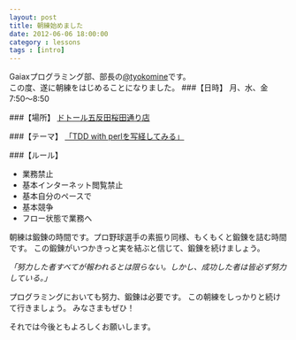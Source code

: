 ```yaml
---
layout: post
title: 朝練始めました
date: 2012-06-06 18:00:00
category : lessons
tags : [intro]
---
```


Gaiaxプログラミング部、部長の[@tyokomine](https://github.com/tyokomine)です。<br>
この度、遂に朝練をはじめることになりました。
###【日時】
月、水、金 7:50〜8:50

###【場所】
[ドトール五反田桜田通り店](http://blog.livedoor.jp/alohabell/archives/65561746.html)

###【テーマ】
[「TDD with perlを写経してみる」](http://assets.en.oreilly.com/1/event/12/Practical%20Test-driven%20Development%20Presentation.pdf)

###【ルール】
 * 業務禁止<br>
 * 基本インターネット閲覧禁止<br>
 * 基本自分のペースで<br>
 * 基本競争<br>
 * フロー状態で業務へ<br>

朝練は鍛錬の時間です。プロ野球選手の素振り同様、もくもくと鍛錬を詰む時間です。
この鍛錬がいつかきっと実を結ぶと信じて、鍛錬を続けましょう。

*「努力した者すべてが報われるとは限らない。しかし、成功した者は皆必ず努力している。」*

プログラミングにおいても努力、鍛錬は必要です。
この朝練をしっかりと続けて行きましょう。
みなさまもぜひ！

それでは今後ともよろしくお願いします。
